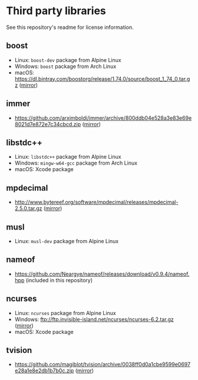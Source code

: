 # Third party libraries

See this repository's readme for license information.

## boost
- Linux: `boost-dev` package from Alpine Linux
- Windows: `boost` package from Arch Linux
- macOS: https://dl.bintray.com/boostorg/release/1.74.0/source/boost_1_74_0.tar.gz ([mirror](https://tmbasic.s3.amazonaws.com/boost/boost_1_74_0.tar.gz))

## immer
- https://github.com/arximboldi/immer/archive/800ddb04e528a3e83e69e8021d7e872e7c34cbcd.zip ([mirror](https://tmbasic.s3.amazonaws.com/immer/immer-800ddb04e528a3e83e69e8021d7e872e7c34cbcd.zip))

## libstdc++
- Linux: `libstdc++` package from Alpine Linux
- Windows: `mingw-w64-gcc` package from Arch Linux
- macOS: Xcode package

## mpdecimal
- http://www.bytereef.org/software/mpdecimal/releases/mpdecimal-2.5.0.tar.gz ([mirror](https://tmbasic.s3.amazonaws.com/mpdecimal/mpdecimal-2.5.0.tar.gz))

## musl
- Linux: `musl-dev` package from Alpine Linux

## nameof
- https://github.com/Neargye/nameof/releases/download/v0.9.4/nameof.hpp (included in this repository)

## ncurses
- Linux: `ncurses` package from Alpine Linux
- Windows: ftp://ftp.invisible-island.net/ncurses/ncurses-6.2.tar.gz ([mirror](https://tmbasic.s3.amazonaws.com/ncurses/ncurses-6.2.tar.gz))
- macOS: Xcode package

## tvision
- https://github.com/magiblot/tvision/archive/0038ff0d0a1cbe9599e0697e28a1e8e2db1b7b0c.zip ([mirror](https://tmbasic.s3.amazonaws.com/tvision/tvision-0038ff0d0a1cbe9599e0697e28a1e8e2db1b7b0c.zip))
